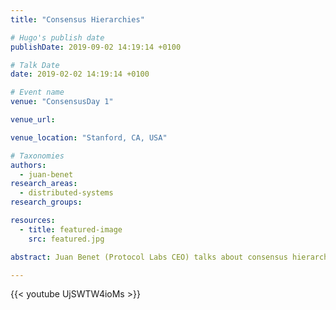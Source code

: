 ```yaml
---
title: "Consensus Hierarchies"

# Hugo's publish date
publishDate: 2019-09-02 14:19:14 +0100

# Talk Date
date: 2019-02-02 14:19:14 +0100

# Event name
venue: "ConsensusDay 1"

venue_url:

venue_location: "Stanford, CA, USA"

# Taxonomies
authors:
  - juan-benet
research_areas:
  - distributed-systems
research_groups:

resources:
  - title: featured-image
    src: featured.jpg

abstract: Juan Benet (Protocol Labs CEO) talks about consensus hierarchies at ConsensusDay 1.

---
```


{{< youtube UjSWTW4ioMs >}}
